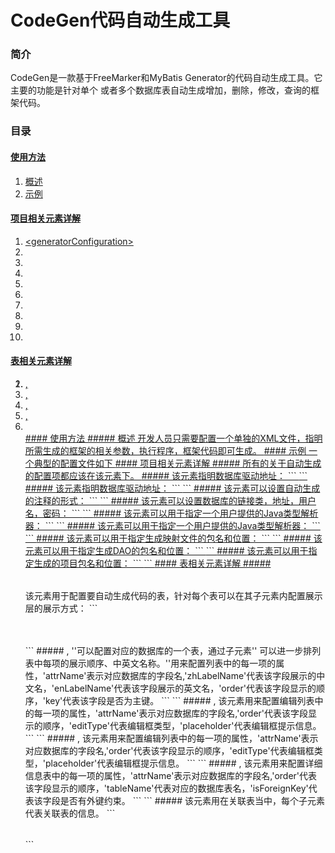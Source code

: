 
CodeGen代码自动生成工具
================================


### 简介
  CodeGen是一款基于FreeMarker和MyBatis Generator的代码自动生成工具。它主要的功能是针对单个
或者多个数据库表自动生成增加，删除，修改，查询的框架代码。
### 目录
#### [使用方法](#usage)
1.	[概述](#usage1)
2.	[示例](#usage2)

#### [项目相关元素详解](#ele)
1.	[\<generatorConfiguration\>](#ele1)
2.	[<classPathEntry/>](#ele2)
3.  [<context>](#ele3)
4.	[<commentGenerator>](#ele4)
5.	[<jdbcConnection>](#ele5)
6.	[<javaTypeResolver>](#ele6)
7.	[<javaModelGenerator>](#ele7)
8.	[<sqlMapGenerator>](#ele8)
9.	[<javaClientGenerator>](#ele9)
10. [<projectProfile>](#ele10)

#### [表相关元素详解](#tle)
1.	[<table>](#tle1)
2.	[<listView>, <listElement>](#tle2)
3.	[<editView>, <editElement>](#tle3)
4.  [<searchView>, <searchElement>](#tle4)
5.  [<detailView>, <detailElement>](#tle5)
6.  [<ref-list>](#tle6)



<a name="usage"/>
<a name="usage1"/>
#### 使用方法
##### 概述
  开发人员只需要配置一个单独的XML文件，指明所需生成的框架的相关参数，执行程序，框架代码即可生成。

<a name="usage2"/>
#### 示例
  一个典型的配置文件如下

<a name="ele"/>
<a name="ele1"/>
#### 项目相关元素详解
#####  <generatorConfiguration>
所有的关于自动生成的配置项都应该在该元素下。

<a name="ele2"/>
##### <classPathEntry/>
该元素指明数据库驱动地址：
```
<classPathEntry location="E:/Code/java5/mysql-connector-java-5.1.33.jar"/>
```

<a name="ele3"/>
##### <context>
该元素指明数据库驱动地址：
```
<classPathEntry location="E:/Code/java5/mysql-connector-java-5.1.33.jar"/>
```

<a name="ele4"/>
##### <commentGenerator>
该元素可以设置自动生成的注释的形式：
```
<commentGenerator>
    <property name="suppressDate" value="true"/>
    <!-- 是否去除自动生成的注释 true：是 ： false:否 -->
    <property name="suppressAllComments" value="true"/>
</commentGenerator>
```

<a name="ele5"/>
##### <jdbcConnection>
该元素可以设置数据库的链接类，地址，用户名，密码：
```
<jdbcConnection driverClass="com.mysql.jdbc.Driver" connectionURL="jdbc:mysql://192.168.1.135:3306/demotest" userId="root" password="mysqlpwd">
</jdbcConnection>
```

<a name="ele6"/>
##### <javaTypeResolver>
该元素可以用于指定一个用户提供的Java类型解析器：
```
<javaTypeResolver>
  <property name="forceBigDecimals" value="false"/>
</javaTypeResolver>
```

<a name="ele7"/>
##### <javaTypeResolver>
该元素可以用于指定一个用户提供的Java类型解析器：
```
<javaModelGenerator targetPackage="com.canco.classification.model" targetProject="E:/Code/java5/TestProject">
  <property name="enableSubPackages" value="true"/>
  <property name="trimStrings" value="true"/>
</javaModelGenerator>
```

<a name="ele8"/>
##### <sqlMapGenerator>
该元素可以用于指定生成映射文件的包名和位置：
```
<sqlMapGenerator targetPackage="com.canco.classification.mapping" targetProject="E:/Code/java5/TestProject">
  <property name="enableSubPackages" value="true"/>
</sqlMapGenerator>
```

<a name="ele9"/>
##### <javaClientGenerator>
该元素可以用于指定生成DAO的包名和位置：
```
<javaClientGenerator type="XMLMAPPER" targetPackage="com.canco.classification.dao" targetProject="E:/Code/java5/TestProject">
  <property name="enableSubPackages" value="true"/>
</javaClientGenerator>
```

<a name="ele10"/>
##### <projectProfile>
该元素可以用于指定生成的项目包名和位置：
```
<projectProfile packageName="com.canco" projectName="E:/Code/java5/TestProject">
</projectProfile>
```

<a name="tle"/>
<a name="tle1"/>
#### 表相关元素详解
##### <table>
该元素用于配置要自动生成代码的表，针对每个表可以在其子元素内配置展示层的展示方式：
```
<table tableName="asset_list" domainObjectName="AssetList" enableCountByExample="true" enableUpdateByExample="true" enableDeleteByExample="true" enableSelectByExample="true" selectByExampleQueryId="true">
  <listView>
    <listElement>
      <property name="attrName" value="asset_id"/>
      <property name="labelName" value="asset.id"/>
      <property name="zhLabelName" value="资产ID"/>
      <property name="enLabelName" value="ID"/>
      <property name="order" value="1"/>
      <property name="key" value="true"/>
    </listElement>
    <listElement>
      <property name="attrName" value="asset_name"/>
      <property name="zhLabelName" value="资产名"/>
      <property name="enLabelName" value="Asset Name"/>
      <property name="labelName" value="asset.name"/>
      <property name="order" value="2"/>
    </listElement>
  </listView>
</table>
```
<a name="tle2"/>
##### <listView>, <listElement>
'<listView>'可以配置对应的数据库的一个表，通过子元素'<listElement>' 可以进一步排列表中每项的展示顺序、中英文名称。'<listElement>'用来配置列表中的每一项的属性，'attrName'表示对应数据库的字段名,'zhLabelName'代表该字段展示的中文名，'enLabelName'代表该字段展示的英文名，'order'代表该字段显示的顺序，'key'代表该字段是否为主键。
```
<listElement>
  <property name="attrName" value="asset_id"/>
  <property name="labelName" value="asset.id"/>
  <property name="zhLabelName" value="资产ID"/>
  <property name="enLabelName" value="ID"/>
  <property name="order" value="1"/>
  <property name="key" value="true"/>
</listElement>
```

<a name="tle3"/>
##### <editView>, <editElement>
该元素用来配置编辑列表中的每一项的属性，'attrName'表示对应数据库的字段名,'order'代表该字段显示的顺序，'editType'代表编辑框类型，'placeholder'代表编辑框提示信息。
```
<editView>
  <editElement>
    <property name="attrName" value="username"/>
    <property name="labelName" value="用户名"/>
    <property name="order" value="1"/>
    <property name="editType" value="input"/>
    <property name="placeholder" value="类别名"/>
  </editElement>
  <editElement>
    <property name="attrName" value="password"/>
    <property name="labelName" value="密码"/>
    <property name="order" value="2"/>
    <property name="editType" value="input"/>
    <property name="placeholder" value="密码"/>
  </editElement>
</editView>
```

<a name="tle4"/>
##### <searchView>, <searchElement>
该元素用来配置编辑列表中的每一项的属性，'attrName'表示对应数据库的字段名,'order'代表该字段显示的顺序，'editType'代表编辑框类型，'placeholder'代表编辑框提示信息。
```
<searchView>
  <searchElement>
    <property name="attrName" value="username"/>
    <property name="labelName" value="用户名"/>
    <property name="order" value="1"/>
    <property name="placeholder" value="用户名"/>
  </searchElement>
  <searchElement>
    <property name="attrName" value="password"/>
    <property name="labelName" value="密码"/>
    <property name="order" value="2"/>
    <property name="placeholder" value="密码"/>
  </searchElement>
</searchView>
```

<a name="tle5"/>
##### <detailView>, <detailElement>
该元素用来配置详细信息表中的每一项的属性，'attrName'表示对应数据库的字段名,'order'代表该字段显示的顺序，'tableName'代表对应的数据库表名，'isForeignKey'代表该字段是否有外键约束。
```
<detailView>
  <detailElement>
    <property name="attrName" value="username"/>
    <property name="labelName" value="姓名"/>
    <property name="order" value="1"/>
    <property name="tableName" value="user"/>
    <property name="isForeignKey" value="false"/>
  </detailElement>
  <detailElement>
    <property name="attrName" value="age"/>
    <property name="labelName" value="年龄"/>
    <property name="order" value="2"/>
    <property name="tableName" value="user"/>
    <property name="isForeignKey" value="false"/>
  </detailElement>
  <detailElement>
    <property name="attrName" value="sex"/>
    <property name="labelName" value="性别"/>
    <property name="order" value="2"/>
    <property name="tableName" value="sex"/>
    <property name="isForeignKey" value="true"/>
  </detailElement>
</detailView>
```

<a name="tle6"/>
##### <ref-list>
该元素用在关联表当中，每个子元素代表关联表的信息。
```
<table tableName="stock_in_info_list" domainObjectName="StockInInfoList" enableCountByExample="true" enableUpdateByExample="true" enableDeleteByExample="true" enableSelectByExample="true" selectByExampleQueryId="true">
  <ref-list>
    <ref name="StockInList">
      <property name="foreignKey" value="stock_in_info_stock_in_id"/>
    </ref>
    <ref name="AssetList">
      <property name="foreignKey" value="stock_in_info_asset_id"/>
    </ref>
  </ref-list>
</table>
```